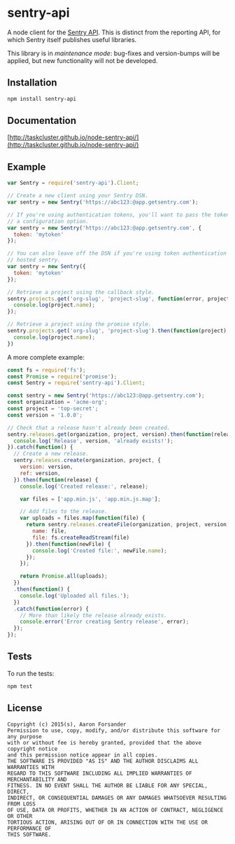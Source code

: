 # sentry-api

A node client for the [Sentry API](https://docs.sentry.io/api/).  This is distinct from the reporting API, for which Sentry itself publishes useful libraries.

This library is in *maintenance mode*: bug-fixes and version-bumps will be applied, but new functionality will not be developed.

## Installation

```bash
npm install sentry-api
```

## Documentation

[http://taskcluster.github.io/node-sentry-api/](http://taskcluster.github.io/node-sentry-api/)

## Example

```javascript
var Sentry = require('sentry-api').Client;

// Create a new client using your Sentry DSN.
var sentry = new Sentry('https://abc123:@app.getsentry.com');

// If you're using authentication tokens, you'll want to pass the token as
// a configuration option.
var sentry = new Sentry('https://abc123:@app.getsentry.com', {
  token: 'mytoken'
});

// You can also leave off the DSN if you're using token authentication and
// hosted sentry.
var sentry = new Sentry({
  token: 'mytoken'
});

// Retrieve a project using the callback style.
sentry.projects.get('org-slug', 'project-slug', function(error, project) {
  console.log(project.name);
});

// Retrieve a project using the promise style.
sentry.projects.get('org-slug', 'project-slug').then(function(project) {
  console.log(project.name);
})
```

A more complete example:

```javascript
const fs = require('fs');
const Promise = require('promise');
const Sentry = require('sentry-api').Client;

const sentry = new Sentry('https://abc123:@app.getsentry.com');
const organization = 'acme-org';
const project = 'top-secret';
const version = '1.0.0';

// Check that a release hasn't already been created.
sentry.releases.get(organization, project, version).then(function(release) {
  console.log('Release', version, 'already exists!');
}).catch(function() {
  // Create a new release.
  sentry.releases.create(organization, project, {
    version: version,
    ref: version,
  }).then(function(release) {
    console.log('Created release:', release);

    var files = ['app.min.js', 'app.min.js.map'];

    // Add files to the release.
    var uploads = files.map(function(file) {
      return sentry.releases.createFile(organization, project, version, {
        name: file,
        file: fs.createReadStream(file)
      }).then(function(newFile) {
        console.log('Created file:', newFile.name);
      });
    });

    return Promise.all(uploads);
  })
  .then(function() {
    console.log('Uploaded all files.');
  })
  .catch(function(error) {
    // More than likely the release already exists.
    console.error('Error creating Sentry release', error);
  });
});
```

## Tests

To run the tests:

```bash
npm test
```

## License

```
Copyright (c) 2015(s), Aaron Forsander
Permission to use, copy, modify, and/or distribute this software for any purpose
with or without fee is hereby granted, provided that the above copyright notice
and this permission notice appear in all copies.
THE SOFTWARE IS PROVIDED "AS IS" AND THE AUTHOR DISCLAIMS ALL WARRANTIES WITH
REGARD TO THIS SOFTWARE INCLUDING ALL IMPLIED WARRANTIES OF MERCHANTABILITY AND
FITNESS. IN NO EVENT SHALL THE AUTHOR BE LIABLE FOR ANY SPECIAL, DIRECT,
INDIRECT, OR CONSEQUENTIAL DAMAGES OR ANY DAMAGES WHATSOEVER RESULTING FROM LOSS
OF USE, DATA OR PROFITS, WHETHER IN AN ACTION OF CONTRACT, NEGLIGENCE OR OTHER
TORTIOUS ACTION, ARISING OUT OF OR IN CONNECTION WITH THE USE OR PERFORMANCE OF
THIS SOFTWARE.
```

